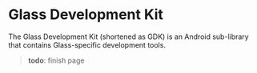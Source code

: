 # Glass Development Kit
The Glass Development Kit (shortened as GDK) is an Android sub-library that contains Glass-specific development tools.

> **todo**: finish page